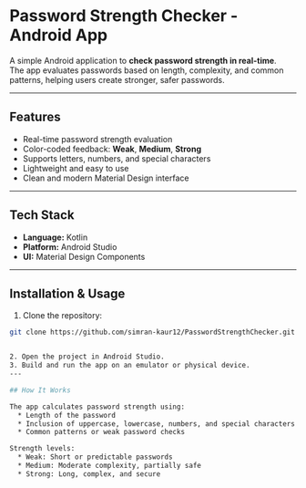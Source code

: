 # Password Strength Checker - Android App

A simple Android application to **check password strength in real-time**.  
The app evaluates passwords based on length, complexity, and common patterns, helping users create stronger, safer passwords.

---

## Features
- Real-time password strength evaluation
- Color-coded feedback: **Weak**, **Medium**, **Strong**
- Supports letters, numbers, and special characters
- Lightweight and easy to use
- Clean and modern Material Design interface
---

## Tech Stack
- **Language:** Kotlin  
- **Platform:** Android Studio  
- **UI:** Material Design Components  

---

## Installation & Usage
1. Clone the repository:
```bash
git clone https://github.com/simran-kaur12/PasswordStrengthChecker.git


2. Open the project in Android Studio.
3. Build and run the app on an emulator or physical device.
---

## How It Works

The app calculates password strength using:
  * Length of the password
  * Inclusion of uppercase, lowercase, numbers, and special characters
  * Common patterns or weak password checks

Strength levels:
  * Weak: Short or predictable passwords
  * Medium: Moderate complexity, partially safe
  * Strong: Long, complex, and secure
